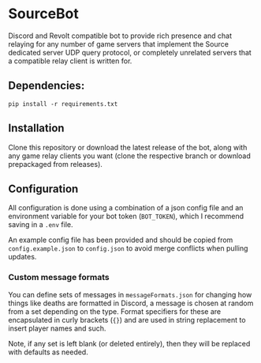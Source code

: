 # SourceBot
Discord and Revolt compatible bot to provide rich presence and chat relaying for any number of game servers that implement the Source dedicated server UDP query protocol, or completely unrelated servers that a compatible relay client is written for.  

## Dependencies:  
`pip install -r requirements.txt`

## Installation  
Clone this repository or download the latest release of the bot, along with any game relay clients you want (clone the respective branch or download prepackaged from releases).  

## Configuration
All configuration is done using a combination of a json config file and an environment variable for your bot token (`BOT_TOKEN`), which I recommend saving in a `.env` file.

An example config file has been provided and should be copied from `config.example.json` to `config.json` to avoid merge conflicts when pulling updates.

### Custom message formats  
You can define sets of messages in `messageFormats.json` for changing how things like deaths are formatted in Discord, a message is chosen at random from a set depending on the type. Format specifiers for these are encapsulated in curly brackets (`{}`) and are used in string replacement to insert player names and such.  

Note, if any set is left blank (or deleted entirely), then they will be replaced with defaults as needed.  
